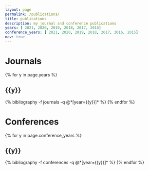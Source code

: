 ```yaml
---
layout: page
permalink: /publications/
title: publications
description: my journal and conference publications
years: [ 2021, 2020, 2019, 2018, 2017, 2016]
conference_years: [ 2021, 2020, 2019, 2018, 2017, 2016, 2015]
nav: true
---
```


# Journals

<div class="publications">

{% for y in page.years %}
  <h2 class="year">{{y}}</h2>
  {% bibliography -f journals -q @*[year={{y}}]* %}
{% endfor %}

</div>

# Conferences

<div class="publications">

{% for y in page.conference_years %}
  <h2 class="year">{{y}}</h2>
  {% bibliography -f conferences -q @*[year={{y}}]* %}
{% endfor %}

</div>


